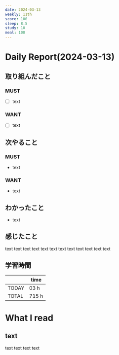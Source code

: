 ```yaml
---
date: 2024-03-13
weekly: 11th
score: 100
sleep: 8.5
study: 10
meal: 100
---
```

# Daily Report(2024-03-13)
## 取り組んだこと
### MUST
- [ ] text
### WANT
- [ ] text
## 次やること
### MUST
- text
### WANT
- text
## わかったこと
- text
## 感じたこと
text text text text text text text text text text text text
## 学習時間
|       | time  | 
| ----- | ----- |
| TODAY | 03 h   |
| TOTAL | 715 h |
# What I read
## text 
text text text text